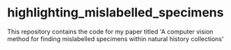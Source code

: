 # highlighting_mislabelled_specimens
This repository contains the code for my paper titled 'A computer vision method for finding mislabelled specimens within natural history collections'

